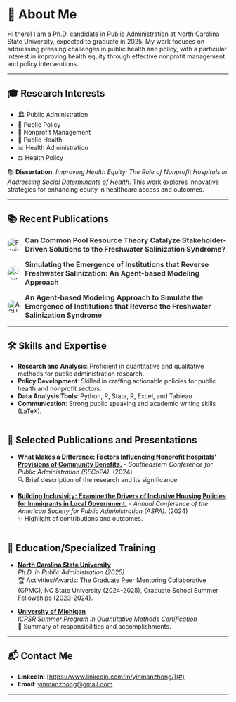 # 🌟 About Me

Hi there! I am a Ph.D. candidate in Public Administration at North Carolina State University, expected to graduate in 2025. My work focuses on addressing pressing challenges in public health and policy, with a particular interest in improving health equity through effective nonprofit management and policy interventions.

---

## 🎓 Research Interests

- 🏛️ Public Administration  
- 📜 Public Policy  
- 🤝 Nonprofit Management  
- 🏥 Public Health  
- 📊 Health Administration  
- ⚖️ Health Policy  

📚 **Dissertation**: *Improving Health Equity: The Role of Nonprofit Hospitals in Addressing Social Determinants of Health*. This work explores innovative strategies for enhancing equity in healthcare access and outcomes.

---

## 📚 Recent Publications

<!-- START: Google Scholar Publications -->

<div style="display: flex; align-items: center; margin-bottom: 15px;">
  <img src="https://pubs.acs.org/cms/10.1021/esthag.2024.58.issue-50/asset/193d3a45-b919-d3a4-6b91-3d3a456b9193/esthag.2024.58.issue-50.largecover.jpg" alt="Environmental Science & Technology" style="width: 30px; height: 30px; margin-right: 10px; border-radius: 50%;"/>
  <a href="https://scholar.google.com/scholar?q=Can+Common+Pool+Resource+Theory+Catalyze+Stakeholder-Driven+Solutions+to+the+Freshwater+Salinization+Syndrome?" style="text-decoration: none; color: #333; font-weight: bold; font-size: 16px;">Can Common Pool Resource Theory Catalyze Stakeholder-Driven Solutions to the Freshwater Salinization Syndrome?</a>
</div>


<div style="display: flex; align-items: center; margin-bottom: 15px;">
  <img src="https://example.com/icons/default.png" alt="Journal of Hydrology X," style="width: 30px; height: 30px; margin-right: 10px; border-radius: 50%;"/>
  <a href="https://scholar.google.com/scholar?q=Simulating+the+Emergence+of+Institutions+that+Reverse+Freshwater+Salinization:+An+Agent-based+Modeling+Approach" style="text-decoration: none; color: #333; font-weight: bold; font-size: 16px;">Simulating the Emergence of Institutions that Reverse Freshwater Salinization: An Agent-based Modeling Approach</a>
</div>


<div style="display: flex; align-items: center; margin-bottom: 15px;">
  <img src="https://example.com/icons/default.png" alt="AGU Fall Meeting Abstracts" style="width: 30px; height: 30px; margin-right: 10px; border-radius: 50%;"/>
  <a href="https://scholar.google.com/scholar?q=An+Agent-based+Modeling+Approach+to+Simulate+the+Emergence+of+Institutions+that+Reverse+the+Freshwater+Salinization+Syndrome" style="text-decoration: none; color: #333; font-weight: bold; font-size: 16px;">An Agent-based Modeling Approach to Simulate the Emergence of Institutions that Reverse the Freshwater Salinization Syndrome</a>
</div>

<!-- END: Google Scholar Publications -->

---

## 🛠️ Skills and Expertise

- **Research and Analysis**: Proficient in quantitative and qualitative methods for public administration research.  
- **Policy Development**: Skilled in crafting actionable policies for public health and nonprofit sectors.  
- **Data Analysis Tools**: Python, R, Stata, R, Excel, and Tableau
- **Communication**: Strong public speaking and academic writing skills (LaTeX).

---

## 📄 Selected Publications and Presentations

- **[What Makes a Difference: Factors Influencing Nonprofit Hospitals’ Provisions of Community Benefits.](#)** - *Southeastern Conference for Public Administration (SECoPA).* (2024)  
  🔍 Brief description of the research and its significance.

- **[Building Inclusivity: Examine the Drivers of Inclusive Housing Policies for Immigrants in Local Government.](#)** - *Annual Conference of the American Society for Public Administration (ASPA).* (2024)  
  ✨ Highlight of contributions and outcomes.

---

## 🏫 Education/Specialized Training

- **[North Carolina State University](#)**  
  *Ph.D. in Public Administration (2025)*  
  🏆 Activities/Awards: The Graduate Peer Mentoring Collaborative (GPMC), NC State University (2024-2025), Graduate School Summer Fellowships (2023-2024).

- **[University of Michigan](#)**  
  *ICPSR Summer Program in Quantitative Methods Certification*  
  🚀 Summary of responsibilities and accomplishments.

---

## 📬 Contact Me

- **LinkedIn**: [https://www.linkedin.com/in/yinmanzhong/](#)  
- **Email**: yinmanzhong@gmail.com  

---
